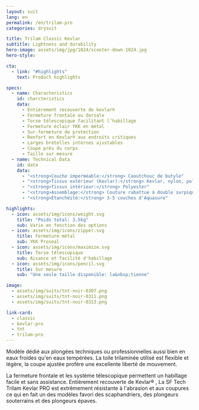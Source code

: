 ```yaml
---
layout: suit
lang: en
permalink: /en/trilam-pro
categories: drysuit

title: Trilam Classic Kevlar
subtitle: Lightness and durability
hero-image: assets/img/jpg/1024/scooter-down-1024.jpg
hero-style:

cta:
  - link: "#highlights"
    text: Product highlights

specs:
  - name: Characteristics
    id: charcteristics
    data:
      - Entièrement recouverte de kevlar®
      - Fermeture frontale ou dorsale
      - Torse télescopique facilitant l’habillage
      - Fermeture éclair YKK en métal
      - Sur-fermeture de protection
      - Renfort en Kevlar® aux endroits critiques
      - Larges bretelles internes ajustables
      - Coupe près du corps
      - Taille sur mesure
  - name: Technical Data
    id: data
    data:
      - "<strong>Couche imperméable:</strong> Caoutchouc de butyle"
      - "<strong>Tissus extérieur (Kevlar):</strong> Kevlar, nylon, polyester"
      - "<strong>Tissus intérieur:</strong> Polyester"
      - "<strong>Assemblage:</strong> Couture rabattue à double surpiqure"
      - "<strong>Étanchéité:</strong> 3-5 couches d'Aquasure"

highlights:
  - icon: assets/img/icons/weight.svg
    title: "Poids total: 3.5kg"
    sub: Varie en fonction des options
  - icon: assets/img/icons/zipper.svg
    title: Fermeture métal
    sub: YKK Proseal
  - icon: assets/img/icons/maximize.svg
    title: Torse télescopique
    sub: Aisance et facilité d'habillage
  - icon: assets/img/icons/pencil.svg
    title: Sur mesure
    sub: "Une seule taille disponible: la&nbsp;tienne"

image: 
  - assets/img/suits/tnt-noir-0307.png
  - assets/img/suits/tnt-noir-0311.png
  - assets/img/suits/tnt-noir-0313.png

link-card:
  - classic
  - kevlar-pro
  - tnt
  - trilam-pro
---
```

Modèle dédié aux plongées techniques ou professionnelles aussi bien en eaux froides qu'en eaux tempérées. La toile trilaminée utilisé est flexible et légère, la coupe ajustée profère une excellente liberté de mouvement.

La fermeture frontale et les système télescopique permettent un habillage facile et sans assistance. Entièrement recouverte de Kevlar® , La SF Tech Trilam Kevlar PRO est extrêmement résistante à l'abrasion et aux coupures ce qui en fait un des modèles favori des scaphandriers, des plongeurs souterrains et des plongeurs épaves.

